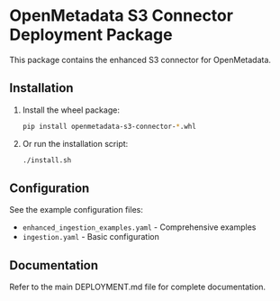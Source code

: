 # OpenMetadata S3 Connector Deployment Package

This package contains the enhanced S3 connector for OpenMetadata.

## Installation

1. Install the wheel package:
   ```bash
   pip install openmetadata-s3-connector-*.whl
   ```

2. Or run the installation script:
   ```bash
   ./install.sh
   ```

## Configuration

See the example configuration files:
- `enhanced_ingestion_examples.yaml` - Comprehensive examples
- `ingestion.yaml` - Basic configuration

## Documentation

Refer to the main DEPLOYMENT.md file for complete documentation.

